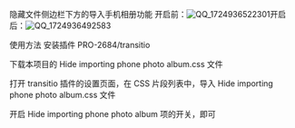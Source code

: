 隐藏文件侧边栏下方的导入手机相册功能
开启前：![QQ_1724936522301](https://github.com/user-attachments/assets/5044582e-eb72-4768-a714-6f190137541c)开启后：![QQ_1724936492583](https://github.com/user-attachments/assets/a70eded7-1a8a-4b29-92e9-bd692c037498)


使用方法
安装插件 PRO-2684/transitio

下载本项目的 Hide importing phone photo album.css 文件

打开 transitio 插件的设置页面，在 CSS 片段列表中，导入 Hide importing phone photo album.css 文件

开启 Hide importing phone photo album 项的开关，即可
